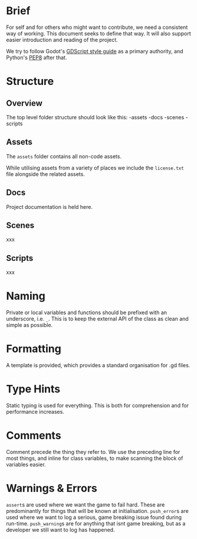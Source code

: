 # Brief
For self and for others who might want to contribute, we need a consistent way of working. This document seeks to define that way. It will also support easier introduction and reading of the project. 

We try to follow Godot's [GDScript style guide](https://docs.godotengine.org/en/stable/tutorials/scripting/gdscript/gdscript_styleguide.html) as a primary authority, and Python's [PEP8](https://www.python.org/dev/peps/pep-0008/) after that.
# Structure
## Overview
The top level folder structure should look like this:
-assets
-docs
-scenes
-scripts

## Assets
The `assets` folder contains all non-code assets. 


While utilising assets from a variety of places we include the `license.txt` file alongside the related assets. 

## Docs
Project documentation is held here.

## Scenes
xxx

## Scripts
xxx

# Naming
Private or local variables and functions should be prefixed with an underscore, i.e. `_`. This is to keep the external API of the class as clean and simple as possible. 

# Formatting
A template is provided, which provides a standard organisation for .gd files.

# Type Hints
Static typing is used for everything. This is both for comprehension and for performance increases.

# Comments
Comment precede the thing they refer to. We use the preceding line for most things, and inline for class variables, to make scanning the block of variables easier.

# Warnings & Errors
`assert`s are used where we want the game to fail hard. These are predominantly for things that will be known at initialisation.
`push_error`s are used where we want to log a serious, game breaking issue found during run-time.
`push_warning`s are for anything that isnt game breaking, but as a developer we still want to log has happened. 
